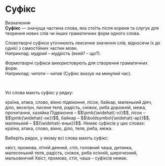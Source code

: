 # Суфікс


<div class="space">
<div class="eoz-wrap">
<span class="eoz">Визначення</span>
<div class="eoz-text">
<b>Суфікс</b> — значуща частина слова, яка стоїть пiсля кореня та слугує для творення нових слiв чи iнших граматичних форм одного слова.
</div>
</div>
</div>


Словотворчi суфiкси уточнюють лексичне значення слiв, вiдносячи їх до однiєї з самостiйних частин мови.<br/>
Наприклад: <i>мудрий – мудрiсть</i> (який? – що?).

Формотворчi суфiкси використовують для створення граматичних форм.<br/>
Наприклад: <i>читати – читав</i> (Суфiкс вказує на минулий час).



<br>
<quiz correctLabel="correct" incorrectLabel="incorrect" checkLabel="check">
    <question text="">
        <p>Усі слова мають суфікс у рядку:</p>
        <answer>країна, атака, слово, вікно</answer>
        <answer correct>підвіконня, лісок, байкар, маленький </answer>
        <answer>діяч, діло, веселун, лисеня</answer>
        <answer>теля, радість, сніжок, риба</answer>
        <answer>дорожній, межа, прочитання, хазяйка</answer>
        <explanation>
       Підвіконня – <span class="p1">$$\pmb{\widehat{-н}}$$</span>, лісок – <span class="p1">$$\pmb{\widehat{-ок}}$$</span>, байкар – <span class="p1">$$\boldsymbol{\widehat{-ар}}$$</span>, маленький – <span class="p1">$${\widehat{-еньк}}$$</span>. Немає суфіксів у цих словах: країна, атака, слово, вікно, діло, теля, риба, межа.
        </explanation>
    </question>
</quiz>


<br>
<quiz correctLabel="correct" incorrectLabel="incorrect" checkLabel="check">
    <question text="">
        <p>Виберіть рядок, у якому всі слова мають суфікс:</p>
        <answer>хвіст, промова, літній</answer>
        <answer>денний, стіл, головний</answer>
        <answer>чаша, дитинка, малесенький</answer>
        <answer>теля, радість, сніжок, риба</answer>
        <answer correct>осінній, широчезний, мальовничий</answer>
        <explanation>
       Хвіст, промова, стіл, чаша – суфіксів немає.
        </explanation>
    </question>
</quiz>